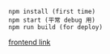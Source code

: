 ```
npm install (first time)
npm start (平常 debug 用)
npm run build (for deploy)
```


[frontend link](https://finder-react-frontend-c6157901d82e.herokuapp.com)